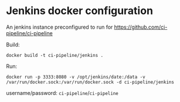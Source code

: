 # Jenkins docker configuration

An jenkins instance preconfigured to run for https://github.com/ci-pipeline/ci-pipeline

Build:
```
docker build -t ci-pipeline/jenkins . 
```

Run:
```
docker run -p 3333:8080 -v /opt/jenkins/date:/data -v /var/run/docker.sock:/var/run/docker.sock -d ci-pipeline/jenkins
```

username/password: `ci-pipeline`/`ci-pipeline`
